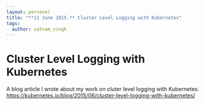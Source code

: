 ```yaml
---
layout: personal
title: "**11 June 2015.** Cluster Level Logging with Kubernetes"
tags:
  author: satnam_singh
---
```

# Cluster Level Logging with Kubernetes

A blog article I wrote about my work on cluter level logging with Kubernetes.
https://kubernetes.io/blog/2015/06/cluster-level-logging-with-kubernetes/